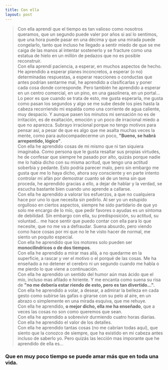 ```yaml
---
title: Con ella
layout: post
---
```

> Con ella aprendí que el tiempo es tan valioso como nosotros queramos, que un segundo puede valer por años si así lo sentimos, que una hora puede pasar en una décima y que una mirada puede congelarlo, tanto que incluso he llegado a sentir miedo de que se me caiga de las manos al intentar sostenerlo y se fracture como una estatua de hielo en un millón de pedazos que no es posible reconstruir.  
> Con ella aprendí paciencia, a esperar, en muchos aspectos de hecho. He aprendido a esperar planes inconcretos, a esperar (o no) determinadas respuestas, a esperar reacciones o conductas que antes podrían sentarme mal, he aprendido a clasificarlas y poner cada cosa donde corresponde. Pero también he aprendido a esperar en un centro comercial, en un pino, en una gasolinera, en un portal... Lo peor es que cuando se trata de esto, me gusta esperarla, me gusta como pasan los segundos y algo se me sube desde los pies hasta la cabeza recorriendo mi espalda como una corriente de agua caliente, muy despacio. Y aunque pasen los minutos mi sensación no es de irritación, es de exaltación, emoción y un poco de irracional miedo a que no aparezca. Subrayo irracional porque no tengo motivos para pensar así, a pesar de que es algo que me asalta muchas veces la mente, como para autocompadecerme un poco, **"Bueno, se habrá arrepentido, lógico"**.  
> Con ella he aprendido cosas de mi mismo que ni tan siquiera imaginaba. Como persona que le gusta resaltar sus propias virtudes, he de confesar que siempre he pasado por alto, quizás porque nadie me lo habia dicho con su misma acritud, que tengo una actitud soberbia y pedante. Esto podría parecer malo, pero sin embargo me gusta que me lo haya dicho, ahora soy consciente y en parte intento controlar mi afán por demostrar cuanto sé de un tema sin que proceda, he aprendido gracias a ello, a dejar de hablar y la verdad, se escucha bastante bien cuando uno aprende a callarse.  
> Con ella he aprendido a valorar los esfuerzos, a que no cualquiera hace por uno lo que necesita sin pedirlo. Al ser yo un estupido orgulloso en ciertos aspectos, siempre he sido partidario de que yo solo me encargo de lo mío, que pedir favores o ayudas es un síntoma de debilidad. Sin embargo con ella, su predisposición, su actitud, su voluntad... me hace sentir que puedo contar con ella para lo que necesite, que no me va a defraudar. Suena absurdo, pero viendo como hace cosas por mi que no le he visto hacer de normal, me siento un poquito especial.  
> Con ella he aprendido que los motores solo pueden ser **monocilindricos o de dos tiempos**.  
> Con ella he aprendido a mirar mas allá, a no quedarme en la superficie, a rascar y ver el motivo o el porqué de las cosas. Me ha enseñado a no detener el cerebro ni un segundo cuando me habla o me pierdo lo que viene a continuación.  
> Con ella he aprendido un sentido del humor aún mas ácido que el mío, incluso mas afilado e hiriente. Y me encanta como suena su risa de **"no me debería estar riendo de esto, pero es tan divertido...".**   
> Con ella he aprendido a volar, a desear, a admirar la belleza en cada gesto como subirse las gafas o girarse con su pelo al aire, en un abrazo o simplemente en una mirada esquiva, que me rehuye.  
> Con ella he aprendido, **o mejor dicho, ella me ha enseñado**, que a veces las cosas no son como queremos que sean.  
> Con ella he aprendido a sobrevivir durmiendo cuatro horas diarias.  
> Con ella he aprendido el valor de los detalles.  
> Con ella he aprendido tantas cosas (no me cabrían todas aquí), que siento que la conozco de siempre, que ha existido en mi cabeza antes incluso de saberlo yo. Pero quizás las lección mas imporante que he aprendido de ella es...  
### Que en muy poco tiempo se puede amar más que en toda una vida.
